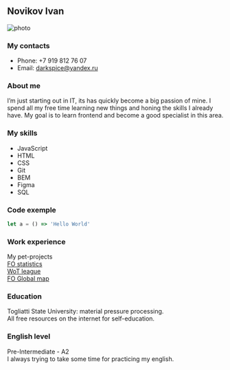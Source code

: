 ## Novikov Ivan
![photo](https://avatars.githubusercontent.com/u/41375294?s=250&v=4 "My photo")
### My contacts

* Phone: +7 919 812 76 07
* Email: darkspice@yandex.ru

### About me
I’m just starting out in IT, its has quickly become a big passion of mine. I spend all my free time learning new things and honing the skills I already have.
My goal is to learn frontend and become a good specialist in this area.

### My skills
* JavaScript
* HTML
* CSS
* Git
* BEM
* Figma
* SQL

### Code exemple
```javascript
let a = () => 'Hello World'
```
### Work experience
My pet-projects  
[FO statistics](https://github.com/Darkspice/FOStatistics)  
[WoT league](https://github.com/Darkspice/wotleague)  
[FO Global map](https://github.com/Darkspice/FO-global-map)  

### Education
Togliatti State University: material pressure processing.  
All free resources on the internet for self-education.

### English level
Pre-Intermediate - A2  
I always trying to take some time for practicing my english.
